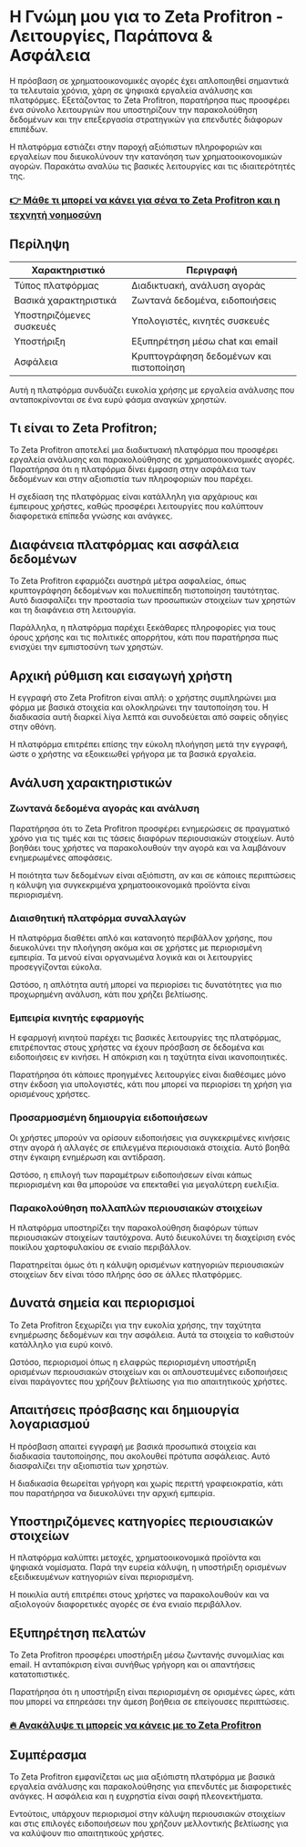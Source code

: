 # Η Γνώμη μου για το Zeta Profitron - Λειτουργίες, Παράπονα & Ασφάλεια
   
Η πρόσβαση σε χρηματοοικονομικές αγορές έχει απλοποιηθεί σημαντικά τα τελευταία χρόνια, χάρη σε ψηφιακά εργαλεία ανάλυσης και πλατφόρμες. Εξετάζοντας το Zeta Profitron, παρατήρησα πως προσφέρει ένα σύνολο λειτουργιών που υποστηρίζουν την παρακολούθηση δεδομένων και την επεξεργασία στρατηγικών για επενδυτές διάφορων επιπέδων.

Η πλατφόρμα εστιάζει στην παροχή αξιόπιστων πληροφοριών και εργαλείων που διευκολύνουν την κατανόηση των χρηματοοικονομικών αγορών. Παρακάτω αναλύω τις βασικές λειτουργίες και τις ιδιαιτερότητές της.

### [👉 Μάθε τι μπορεί να κάνει για σένα το Zeta Profitron και η τεχνητή νοημοσύνη](https://tinyurl.com/25ndfywm)
## Περίληψη  
| Χαρακτηριστικό            | Περιγραφή                              |
|--------------------------|--------------------------------------|
| Τύπος πλατφόρμας         | Διαδικτυακή, ανάλυση αγοράς          |
| Βασικά χαρακτηριστικά    | Ζωντανά δεδομένα, ειδοποιήσεις       |
| Υποστηριζόμενες συσκευές | Υπολογιστές, κινητές συσκευές         |
| Υποστήριξη               | Εξυπηρέτηση μέσω chat και email      |
| Ασφάλεια                 | Κρυπτογράφηση δεδομένων και πιστοποίηση|

Αυτή η πλατφόρμα συνδυάζει ευκολία χρήσης με εργαλεία ανάλυσης που ανταποκρίνονται σε ένα ευρύ φάσμα αναγκών χρηστών.

## Τι είναι το Zeta Profitron;  
Το Zeta Profitron αποτελεί μια διαδικτυακή πλατφόρμα που προσφέρει εργαλεία ανάλυσης και παρακολούθησης σε χρηματοοικονομικές αγορές. Παρατήρησα ότι η πλατφόρμα δίνει έμφαση στην ασφάλεια των δεδομένων και στην αξιοπιστία των πληροφοριών που παρέχει.

Η σχεδίαση της πλατφόρμας είναι κατάλληλη για αρχάριους και έμπειρους χρήστες, καθώς προσφέρει λειτουργίες που καλύπτουν διαφορετικά επίπεδα γνώσης και ανάγκες.

## Διαφάνεια πλατφόρμας και ασφάλεια δεδομένων  
Το Zeta Profitron εφαρμόζει αυστηρά μέτρα ασφαλείας, όπως κρυπτογράφηση δεδομένων και πολυεπίπεδη πιστοποίηση ταυτότητας. Αυτό διασφαλίζει την προστασία των προσωπικών στοιχείων των χρηστών και τη διαφάνεια στη λειτουργία.

Παράλληλα, η πλατφόρμα παρέχει ξεκάθαρες πληροφορίες για τους όρους χρήσης και τις πολιτικές απορρήτου, κάτι που παρατήρησα πως ενισχύει την εμπιστοσύνη των χρηστών.

## Αρχική ρύθμιση και εισαγωγή χρήστη  
Η εγγραφή στο Zeta Profitron είναι απλή: ο χρήστης συμπληρώνει μια φόρμα με βασικά στοιχεία και ολοκληρώνει την ταυτοποίηση του. Η διαδικασία αυτή διαρκεί λίγα λεπτά και συνοδεύεται από σαφείς οδηγίες στην οθόνη.

Η πλατφόρμα επιτρέπει επίσης την εύκολη πλοήγηση μετά την εγγραφή, ώστε ο χρήστης να εξοικειωθεί γρήγορα με τα βασικά εργαλεία.

## Ανάλυση χαρακτηριστικών  

### Ζωντανά δεδομένα αγοράς και ανάλυση  
Παρατήρησα ότι το Zeta Profitron προσφέρει ενημερώσεις σε πραγματικό χρόνο για τις τιμές και τις τάσεις διαφόρων περιουσιακών στοιχείων. Αυτό βοηθάει τους χρήστες να παρακολουθούν την αγορά και να λαμβάνουν ενημερωμένες αποφάσεις.

Η ποιότητα των δεδομένων είναι αξιόπιστη, αν και σε κάποιες περιπτώσεις η κάλυψη για συγκεκριμένα χρηματοοικονομικά προϊόντα είναι περιορισμένη.

### Διαισθητική πλατφόρμα συναλλαγών  
Η πλατφόρμα διαθέτει απλό και κατανοητό περιβάλλον χρήσης, που διευκολύνει την πλοήγηση ακόμα και σε χρήστες με περιορισμένη εμπειρία. Τα μενού είναι οργανωμένα λογικά και οι λειτουργίες προσεγγίζονται εύκολα.

Ωστόσο, η απλότητα αυτή μπορεί να περιορίσει τις δυνατότητες για πιο προχωρημένη ανάλυση, κάτι που χρήζει βελτίωσης.

### Εμπειρία κινητής εφαρμογής  
Η εφαρμογή κινητού παρέχει τις βασικές λειτουργίες της πλατφόρμας, επιτρέποντας στους χρήστες να έχουν πρόσβαση σε δεδομένα και ειδοποιήσεις εν κινήσει. Η απόκριση και η ταχύτητα είναι ικανοποιητικές.

Παρατήρησα ότι κάποιες προηγμένες λειτουργίες είναι διαθέσιμες μόνο στην έκδοση για υπολογιστές, κάτι που μπορεί να περιορίσει τη χρήση για ορισμένους χρήστες.

### Προσαρμοσμένη δημιουργία ειδοποιήσεων  
Οι χρήστες μπορούν να ορίσουν ειδοποιήσεις για συγκεκριμένες κινήσεις στην αγορά ή αλλαγές σε επιλεγμένα περιουσιακά στοιχεία. Αυτό βοηθά στην έγκαιρη ενημέρωση και αντίδραση.

Ωστόσο, η επιλογή των παραμέτρων ειδοποιήσεων είναι κάπως περιορισμένη και θα μπορούσε να επεκταθεί για μεγαλύτερη ευελιξία.

### Παρακολούθηση πολλαπλών περιουσιακών στοιχείων  
Η πλατφόρμα υποστηρίζει την παρακολούθηση διαφόρων τύπων περιουσιακών στοιχείων ταυτόχρονα. Αυτό διευκολύνει τη διαχείριση ενός ποικίλου χαρτοφυλακίου σε ενιαίο περιβάλλον.

Παρατηρείται όμως ότι η κάλυψη ορισμένων κατηγοριών περιουσιακών στοιχείων δεν είναι τόσο πλήρης όσο σε άλλες πλατφόρμες.

## Δυνατά σημεία και περιορισμοί  
Το Zeta Profitron ξεχωρίζει για την ευκολία χρήσης, την ταχύτητα ενημέρωσης δεδομένων και την ασφάλεια. Αυτά τα στοιχεία το καθιστούν κατάλληλο για ευρύ κοινό.

Ωστόσο, περιορισμοί όπως η ελαφρώς περιορισμένη υποστήριξη ορισμένων περιουσιακών στοιχείων και οι απλουστευμένες ειδοποιήσεις είναι παράγοντες που χρήζουν βελτίωσης για πιο απαιτητικούς χρήστες.

## Απαιτήσεις πρόσβασης και δημιουργία λογαριασμού  
Η πρόσβαση απαιτεί εγγραφή με βασικά προσωπικά στοιχεία και διαδικασία ταυτοποίησης, που ακολουθεί πρότυπα ασφάλειας. Αυτό διασφαλίζει την αξιοπιστία των χρηστών.

Η διαδικασία θεωρείται γρήγορη και χωρίς περιττή γραφειοκρατία, κάτι που παρατήρησα να διευκολύνει την αρχική εμπειρία.

## Υποστηριζόμενες κατηγορίες περιουσιακών στοιχείων  
Η πλατφόρμα καλύπτει μετοχές, χρηματοοικονομικά προϊόντα και ψηφιακά νομίσματα. Παρά την ευρεία κάλυψη, η υποστήριξη ορισμένων εξειδικευμένων κατηγοριών είναι περιορισμένη.

Η ποικιλία αυτή επιτρέπει στους χρήστες να παρακολουθούν και να αξιολογούν διαφορετικές αγορές σε ένα ενιαίο περιβάλλον.

## Εξυπηρέτηση πελατών  
Το Zeta Profitron προσφέρει υποστήριξη μέσω ζωντανής συνομιλίας και email. Η ανταπόκριση είναι συνήθως γρήγορη και οι απαντήσεις κατατοπιστικές.

Παρατήρησα ότι η υποστήριξη είναι περιορισμένη σε ορισμένες ώρες, κάτι που μπορεί να επηρεάσει την άμεση βοήθεια σε επείγουσες περιπτώσεις.

### [🔥 Ανακάλυψε τι μπορείς να κάνεις με το Zeta Profitron](https://tinyurl.com/25ndfywm)
## Συμπέρασμα  
Το Zeta Profitron εμφανίζεται ως μια αξιόπιστη πλατφόρμα με βασικά εργαλεία ανάλυσης και παρακολούθησης για επενδυτές με διαφορετικές ανάγκες. Η ασφάλεια και η ευχρηστία είναι σαφή πλεονεκτήματα.

Εντούτοις, υπάρχουν περιορισμοί στην κάλυψη περιουσιακών στοιχείων και στις επιλογές ειδοποιήσεων που χρήζουν μελλοντικής βελτίωσης για να καλύψουν πιο απαιτητικούς χρήστες.